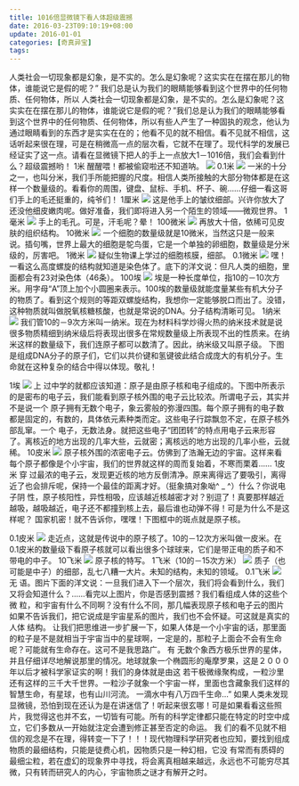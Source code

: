 ```yaml
---
title: 1016倍显微镜下看人体超级震撼
date: 2016-03-23T09:10:19+08:00
update: 2016-01-01
categories: [奇真异宝]
tags:
---
```

人类社会一切现象都是幻象，是不实的。怎么是幻象呢？这实实在在摆在那儿的物体，谁能说它是假的呢？” 我们总是认为我们的眼睛能够看到这个世界中的任何物质、任何物体，所以
人类社会一切现象都是幻象，是不实的。怎么是幻象呢？这实实在在摆在那儿的物体，谁能说它是假的呢？”我们总是认为我们的眼睛能够看到这个世界中的任何物质、任何物体，所以有些人产生了一种固执的观念，他认为通过眼睛看到的东西才是实实在在的；他看不见的就不相信。看不见就不相信，这话听起来很在理，可是在稍微高一点的层次看，它就不在理了。现代科学的发展已经证实了这一点。请看在显微镜下把人的手上一点放大1－1016倍，我们会看到什么？超级震撼哟！
1米
醒醒喂！都被偷窥啦还不知道呐。
![](/images/显微镜下的人体/1m.jpg)
0.1米
![](/images/显微镜下的人体/0.1m.jpg)
一米的十分之一，也叫分米，我们手所能把握的尺度。相信人类所接触的大部分物体都是在这样一个数量级的。看看你的周围，键盘、鼠标、手机、杯子、碗……仔细一看这哥们手上的毛还挺重的，纯爷们！
1厘米
![](/images/显微镜下的人体/1cm.jpg)
这是他手上的皱纹细部。兴许你放大了还没他细皮嫩肉呢。做好准备，我们即将进入另一个陌生的领域——微观世界。
1毫米
![](/images/显微镜下的人体/1mm.jpg)
手上的毛孔。可是，汗毛呢？晕！
100微米
![](/images/显微镜下的人体/100um.jpg)
再放大十倍，依稀可见皮肤的组织结构。
10微米
![](/images/显微镜下的人体/10um.jpg)
一个细胞的数量级就是10微米，当然这只是一般来说。插句嘴，世界上最大的细胞是鸵鸟蛋，它是一个单独的卵细胞，数量级是分米级的，厉害吧。
1微米
![](/images/显微镜下的人体/1um.jpg)
疑似生物课上学过的细胞核膜，细部。
0.1微米
![](/images/显微镜下的人体/0.1um.jpg)
嘿！一看这么高度螺旋的结构就知道是染色体了。底下的洋文说：但凡人类的细胞，里面都会有23对染色体（46条）。
100埃
![](/images/显微镜下的人体/100Am.jpg)
埃是一种长度单位，指10的－10次方米。用字母“A”顶上加个小圆圈来表示。100埃的数量级就能度量某些有机大分子的物质了。看到这个规则的等距双螺旋结构，我想你一定能够脱口而出了。没错，这种物质就叫做脱氧核糖核酸，也就是常说的DNA。分子结构清晰可见。
1纳米
![](/images/显微镜下的人体/1nm.jpg)
我们管10的－9次方米叫一纳米。现在为材料科学炒得火热的纳米技术就是说很多物质精细到纳米级后将表现出很多在常规数量级上所表现不出的性质来。在纳米这样的数量级下，我们连原子都可以数清了。因此，纳米级又叫原子级。
下图是组成DNA分子的原子们，它们以共价键和氢键彼此结合成庞大的有机分子。生命就在这种复杂的结合中得以体现。敬礼！

1埃
![](/images/显微镜下的人体/1Am.jpg)
上 过中学的就都应该知道：原子是由原子核和电子组成的。下图中所表示的是密布的电子云，我们能看到原子核外围的电子云比较浓。所谓电子云，其实并不是说一个 原子拥有无数个电子，象云雾般的弥漫四围。每个原子拥有的电子数都是固定的，有数的，具体依元素种类而定。这些电子行踪飘忽不定，在原子核外部乱窜。一个 电子，无数法身。就把这些电子“团团转”的特点用电子云来形容了。离核近的地方出现的几率大些，云就密；离核远的地方出现的几率小些，云就稀。
10皮米
![](/images/显微镜下的人体/10pm.jpg)
原子核外围的浓密电子云。仿佛到了浩瀚无边的宇宙。这样来看每个原子都像是个小宇宙，我们的世界就这样的周而复始着，不寒而栗着……
1皮米
穿 过最浓的电子云，发现更近核的地方反倒清净。原来离得远了要吸引，离得近了也会排斥呢，保持一个最佳的距离才好。（挺象搞对象呦^ _ ^）什么？你说电子阴 性，原子核阳性，异性相吸，应该越近核越密才对？别逗了！真要那样越近越吸，越吸越近，电子还不都撞到核上去，最后谁也动弹不得！可是为什么不是这样呢？ 国家机密！就不告诉你，嘿嘿！下图框中的斑点就是原子核。

0.1皮米
![](/images/显微镜下的人体/0.1pm.jpg)
走近点，这就是传说中的原子核了。10的－12次方米叫做一皮米。在0.1皮米的数量级下看原子核就可以看出很多个球球来，它们是带正电的质子和不带电的中子。
10飞米
![](/images/显微镜下的人体/10fm.jpg)
原子核的特写。
1飞米（10的－15次方米）
![](/images/显微镜下的人体/1fm.jpg)
质子（也可能是中子）的细部，乱七八糟一大片。未知的结构，未知的领域。
0.1飞米
![](/images/显微镜下的人体/0.1fm.jpg)
无 语。图片下面的洋文说：一旦我们进入下一个层次，我们将会看到什么，我们又将会知道什么？……看完以上图片，你是否感到震撼？我们看组成人体的这些个微 粒，和宇宙有什么不同啊？没有什么不同，那几幅表现原子核和电子云的图片如果不告诉我们，把它说成是宇宙星系的图片，我们也不会怀疑。可这就是真实的人体 结构。
让我们把思维进一步扩展一下，如果人体是一个小宇宙的话，那里面的粒子是不是就相当于宇宙当中的星球啊，一定是的，那粒子上面会不会有生命呢？可能就有生命存在。这可不是我思路广。
有 无数个象西方极乐世界的星体，并且仔细详尽地解说那里的情况。地球就象一个椭圆形的庵摩罗果，这是２０００年以后才被科学家证实的啊！我们的身体就是由这 若干极微缘聚构成，一粒沙里还有这样的三千大千世界。一粒沙子就象一个宇宙一样，里面也含藏象我们这样的智慧生命，有星球，也有山川河流。
一滴水中有八万四千生命…” 如果人类未发现显微镜，恐怕到现在还认为是在讲迷信了！听起来很玄哪！可是如果看看这些照片，我觉得这也并不玄，一切皆有可能。所有的科学定律都只能在特定的时空中成立，它们多数从一开始就注定会遭到修正甚至否定的命运。
我 们的看不见就不相信的观念是不在理，得转变一下了！！！现代物理科学研究者也应知，要找到组成物质的最细结构，只能是徒费心机，因物质只是一种幻相，它没 有常而有质碍的最细尘粒，若在虚幻的现象界中寻找，将会离真相越来越远，永远也不可能穷尽其微，只有转而研究人的内心，宇宙物质之谜才有解开之时。
